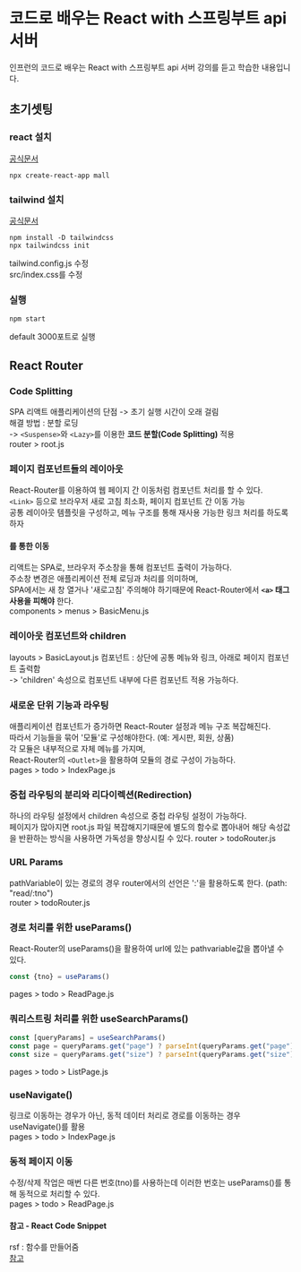 # 코드로 배우는 React with 스프링부트 api 서버
인프런의 코드로 배우는 React with 스프링부트 api 서버 강의를 듣고 학습한 내용입니다.

## 초기셋팅
### react 설치
[공식문서](https://react.dev/learn/start-a-new-react-project#nextjs-pages-router)  
~~~
npx create-react-app mall
~~~

### tailwind 설치
[공식문서](https://tailwindcss.com/docs/guides/create-react-app)  
~~~
npm install -D tailwindcss
npx tailwindcss init
~~~
tailwind.config.js 수정  
src/index.css를 수정  

### 실행
~~~
npm start 
~~~
default 3000포트로 실행


## React Router
### Code Splitting
SPA 리액트 애플리케이션의 단점 -> 초기 실행 시간이 오래 걸림  
해결 방법 : 분할 로딩  
-> `<Suspense>`와 `<Lazy>`를 이용한 **코드 분할(Code Splitting)** 적용  
router > root.js

### 페이지 컴포넌트들의 레이아웃
React-Router를 이용하여 웹 페이지 간 이동처럼 컴포넌트 처리를 할 수 있다.  
`<Link>` 등으로 브라우저 새로 고침 최소화, 페이지 컴포넌트 간 이동 가능  
공통 레이아웃 템플릿을 구성하고, 메뉴 구조를 통해 재사용 가능한 링크 처리를 하도록 하자  

#### <Link>를 통한 이동
리액트는 SPA로, 브라우저 주소창을 통해 컴포넌트 출력이 가능하다.  
주소창 변경은 애플리케이션 전체 로딩과 처리를 의미하며,  
SPA에서는 새 창 열거나 '새로고침' 주의해야 하기때문에 React-Router에서 **`<a>` 태그 사용을 피해야** 한다.  
components > menus > BasicMenu.js  

### 레이아웃 컴포넌트와 children
layouts > BasicLayout.js 컴포넌트 : 상단에 공통 메뉴와 링크, 아래로 페이지 컴포넌트 출력함  
-> 'children' 속성으로 컴포넌트 내부에 다른 컴포넌트 적용 가능하다.  

### 새로운 단위 기능과 라우팅
애플리케이션 컴포넌트가 증가하면 React-Router 설정과 메뉴 구조 복잡해진다.  
따라서 기능들을 묶어 '모듈'로 구성해야한다. (예: 게시판, 회원, 상품)  
각 모듈은 내부적으로 자체 메뉴를 가지며,  
React-Router의 `<Outlet>`을 활용하여 모듈의 경로 구성이 가능하다.  
pages > todo > IndexPage.js  


### 중첩 라우팅의 분리와 리다이렉션(Redirection)
하나의 라우팅 설정에서 children 속성으로 중첩 라우팅 설정이 가능하다.  
페이지가 많아지면 root.js 파일 복잡해지기때문에 별도의 함수로 뽑아내어 해당 속성값을 반환하는 방식을 사용하면 가독성을 향상시킬 수 있다.
router > todoRouter.js

### URL Params
pathVariable이 있는 경로의 경우 router에서의 선언은 ':'을 활용하도록 한다. (path: "read/:tno")  
router > todoRouter.js  

### 경로 처리를 위한 useParams()
React-Router의 useParams()을 활용하여 url에 있는 pathvariable값을 뽑아낼 수 있다.  
~~~js
const {tno} = useParams()
~~~
pages > todo > ReadPage.js  

### 쿼리스트링 처리를 위한 useSearchParams()
~~~js
const [queryParams] = useSearchParams()
const page = queryParams.get("page") ? parseInt(queryParams.get("page")) : 1
const size = queryParams.get("size") ? parseInt(queryParams.get("size")) : 10
~~~
pages > todo > ListPage.js  


### useNavigate()
링크로 이동하는 경우가 아닌, 동적 데이터 처리로 경로를 이동하는 경우 useNavigate()를 활용  
pages > todo > IndexPage.js

### 동적 페이지 이동
수정/삭제 작업은 매번 다른 번호(tno)를 사용하는데 이러한 번호는 useParams()를 통해 동적으로 처리할 수 있다.  
pages > todo > ReadPage.js  

#### 참고 - React Code Snippet
rsf : 함수를 만들어줌  
[참고](https://www.hanl.tech/blog/vs-code-react-time-awesome-snippets/)